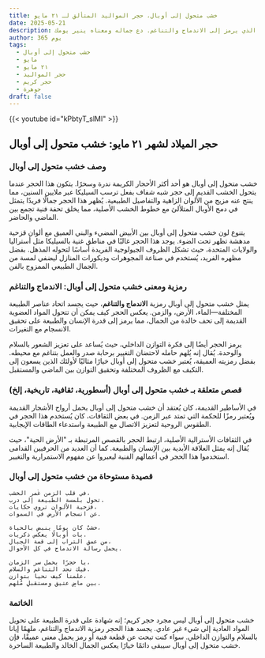 ```yaml
---
title: خشب متحول إلى أوبال، حجر المواليد المتألق لـ ٢١ مايو
date: 2025-05-21
description: اشعر بأهمية خشب متحول إلى أوبال، حجر المواليد لـ ٢١ مايو الذي يرمز إلى الاندماج والتناغم. دع جماله ومعناه ينير يومك.
author: 365 يوم
tags:
  - خشب متحول إلى أوبال
  - مايو
  - ٢١ مايو
  - حجر المواليد
  - حجر كريم
  - جوهرة
draft: false
---
```


{{< youtube id="kPbtyT_slMI" >}}

## حجر الميلاد لشهر ٢١ مايو: خشب متحول إلى أوبال

### وصف خشب متحول إلى أوبال

خشب متحول إلى أوبال هو أحد أكثر الأحجار الكريمة ندرة وسحرًا. يتكون هذا الحجر عندما يتحول الخشب القديم إلى حجر شبه شفاف بفعل ترسب السيليكا عبر ملايين السنين، مما ينتج عنه مزيج من الألوان الزاهية والتفاصيل الطبيعية. يُظهر هذا الحجر جمالًا فريدًا يتمثل في دمج الأوبال المتلألئ مع خطوط الخشب الأصلية، مما يخلق تحفة فنية تجمع بين الماضي والحاضر.

يتنوع لون خشب متحول إلى أوبال بين الأبيض المضيء والبني العميق مع ألوان قزحية مدهشة تظهر تحت الضوء. يوجد هذا الحجر غالبًا في مناطق غنية بالسيليكا مثل أستراليا والولايات المتحدة، حيث تشكل الظروف الجيولوجية الفريدة أساسًا لتحوله المذهل. بفضل مظهره الفريد، يُستخدم في صناعة المجوهرات وديكورات المنازل ليضفي لمسة من الجمال الطبيعي الممزوج بالفن.

### رمزية ومعنى خشب متحول إلى أوبال: الاندماج والتناغم

يمثل خشب متحول إلى أوبال رمزية **الاندماج والتناغم**، حيث يجسد اتحاد عناصر الطبيعة المختلفة—الماء، الأرض، والزمن. يعكس الحجر كيف يمكن أن تتحول المواد العضوية القديمة إلى تحف خالدة من الجمال، مما يرمز إلى قدرة الإنسان والطبيعة على تحقيق الانسجام مع التغيرات.

يرمز الحجر أيضًا إلى فكرة التوازن الداخلي، حيث يُساعد على تعزيز الشعور بالسلام والوحدة. يُقال إنه يُلهم حامله لاحتضان التغيير برحابة صدر والعمل بتناغم مع محيطه. بفضل رمزيته العميقة، يُعتبر خشب متحول إلى أوبال خيارًا مثاليًا لأولئك الذين يسعون إلى التكيف مع الظروف المختلفة وتحقيق التوازن بين الماضي والمستقبل.

### قصص متعلقة بـ خشب متحول إلى أوبال (أسطورية، ثقافية، تاريخية، إلخ)

في الأساطير القديمة، كان يُعتقد أن خشب متحول إلى أوبال يحمل أرواح الأشجار القديمة ويُعتبر رمزًا للحكمة التي تمتد عبر الزمن. في بعض الثقافات، كان يُستخدم هذا الحجر في الطقوس الروحية لتعزيز الاتصال مع الطبيعة واستدعاء الطاقات الإيجابية.

في الثقافات الأسترالية الأصلية، ارتبط الحجر بالقصص المرتبطة بـ "الأرض الحية"، حيث يُقال إنه يمثل العلاقة الأبدية بين الإنسان والطبيعة. كما أن العديد من الحرفيين القدامى استخدموا هذا الحجر في أعمالهم الفنية ليعبروا عن مفهوم الاستمرارية والتغيير.

### قصيدة مستوحاة من خشب متحول إلى أوبال

```
في قلب الزمن غُمر الخشب،  
تحول بلمسة الطبيعة إلى درب.  
قزحية الألوان تروي حكايات،  
عن انسجام الأرض في السموات.

خشبٌ كان يومًا ينبض بالحياة،  
بات أوبالًا يعكس ذكريات.  
من عمق التراب إلى قمة الجبال،  
يحمل رسالة الاندماج في كل الأحوال.

يا حجرًا يحمل سر الزمان،  
فيك نجد التناغم والسلام.  
علمنا كيف نحيا بتوازن،  
بين ماضٍ عتيق ومستقبلٍ مُلهم.
```

### الخاتمة

خشب متحول إلى أوبال ليس مجرد حجر كريم؛ إنه شهادة على قدرة الطبيعة على تحويل المواد العادية إلى شيء غير عادي. يجسد هذا الحجر رمزية الاندماج والتناغم، ملهمًا إيانا بالسلام والتوازن الداخلي. سواء كنت تبحث عن قطعة فنية أو رمز يحمل معنى عميقًا، فإن خشب متحول إلى أوبال سيبقى دائمًا خيارًا يعكس الجمال الخالد والطبيعة الساحرة.